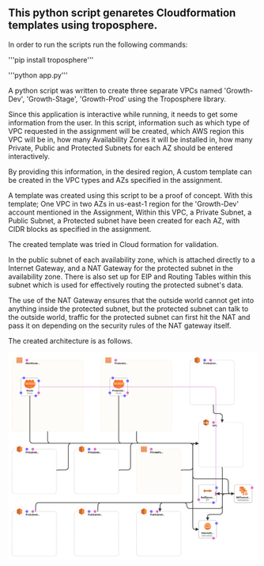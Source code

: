
## This python script genaretes Cloudformation templates using troposphere.

In order to run the scripts run the following commands:

'''pip install troposphere'''

'''python app.py'''

A python script was written to create three separate VPCs named 'Growth-Dev', 'Growth-Stage', 'Growth-Prod' using the Troposphere library.

Since this application is interactive while running, it needs to get some information from the user.
In this script, information such as which type of VPC requested in the assignment will be created, which AWS region this VPC will be in, how many Availability Zones it will be installed in, how many Private, Public and Protected Subnets for each AZ should be entered interactively.

By providing this information, in the desired region,
A custom template can be created in the VPC types and AZs specified in the assignment.

A template was created using this script to be a proof of concept. With this template;
One VPC in two AZs in us-east-1 region for the 'Growth-Dev' account mentioned in the Assignment,
Within this VPC, a Private Subnet, a Public Subnet, a Protected subnet have been created for each AZ, with CIDR blocks as specified in the assignment.

The created template was tried in Cloud formation for validation.

In the public subnet of each availability zone, which is attached directly to a Internet Gateway, and a NAT Gateway for the protected subnet in the availability zone. There is also set up for EIP and Routing Tables within this subnet which is used for effectively routing the protected subnet's data.

The use of the NAT Gateway ensures that the outside world cannot get into anything inside the protected subnet, but the protected subnet can talk to the outside world, traffic for the protected subnet can first hit the NAT and pass it on depending on the security rules of the NAT gateway itself.

The created architecture is as follows.

![Template](template.png)



